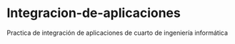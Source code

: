 # Integracion-de-aplicaciones
Practica de integración de aplicaciones de cuarto de ingeniería informática

